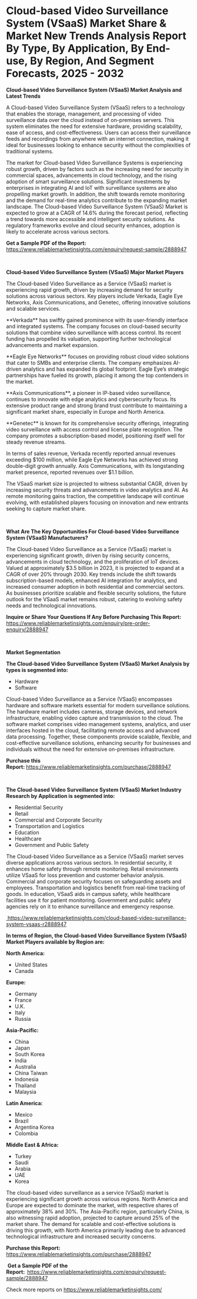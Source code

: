 <p><h1>Cloud-based Video Surveillance System (VSaaS) Market Share & Market New Trends Analysis Report By Type, By Application, By End-use, By Region, And Segment Forecasts, 2025 - 2032</h1></p><p><strong>Cloud-based Video Surveillance System (VSaaS) Market Analysis and Latest Trends</strong></p>
<p><p>A Cloud-based Video Surveillance System (VSaaS) refers to a technology that enables the storage, management, and processing of video surveillance data over the cloud instead of on-premises servers. This system eliminates the need for extensive hardware, providing scalability, ease of access, and cost-effectiveness. Users can access their surveillance feeds and recordings from anywhere with an internet connection, making it ideal for businesses looking to enhance security without the complexities of traditional systems.</p><p>The market for Cloud-based Video Surveillance Systems is experiencing robust growth, driven by factors such as the increasing need for security in commercial spaces, advancements in cloud technology, and the rising adoption of smart surveillance solutions. Significant investments by enterprises in integrating AI and IoT with surveillance systems are also propelling market growth. In addition, the shift towards remote monitoring and the demand for real-time analytics contribute to the expanding market landscape. The Cloud-based Video Surveillance System (VSaaS) Market is expected to grow at a CAGR of 14.6% during the forecast period, reflecting a trend towards more accessible and intelligent security solutions. As regulatory frameworks evolve and cloud security enhances, adoption is likely to accelerate across various sectors.</p></p>
<p><strong>Get a Sample PDF of the Report:&nbsp;</strong> <a href="https://www.reliablemarketinsights.com/enquiry/request-sample/2888947?utm_campaign=3138&utm_medium=2&utm_source=Github&utm_content=ia&utm_term=14032025&utm_id=cloud-based-video-surveillance-system-vsaas">https://www.reliablemarketinsights.com/enquiry/request-sample/2888947</a></p>
<p>&nbsp;</p>
<p><strong>Cloud-based Video Surveillance System (VSaaS) Major Market Players</strong></p>
<p><p>The Cloud-based Video Surveillance as a Service (VSaaS) market is experiencing rapid growth, driven by increasing demand for security solutions across various sectors. Key players include Verkada, Eagle Eye Networks, Axis Communications, and Genetec, offering innovative solutions and scalable services.</p><p>**Verkada** has swiftly gained prominence with its user-friendly interface and integrated systems. The company focuses on cloud-based security solutions that combine video surveillance with access control. Its recent funding has propelled its valuation, supporting further technological advancements and market expansion.</p><p>**Eagle Eye Networks** focuses on providing robust cloud video solutions that cater to SMBs and enterprise clients. The company emphasizes AI-driven analytics and has expanded its global footprint. Eagle Eye’s strategic partnerships have fueled its growth, placing it among the top contenders in the market.</p><p>**Axis Communications**, a pioneer in IP-based video surveillance, continues to innovate with edge analytics and cybersecurity focus. Its extensive product range and strong brand trust contribute to maintaining a significant market share, especially in Europe and North America.</p><p>**Genetec** is known for its comprehensive security offerings, integrating video surveillance with access control and license plate recognition. The company promotes a subscription-based model, positioning itself well for steady revenue streams.</p><p>In terms of sales revenue, Verkada recently reported annual revenues exceeding $100 million, while Eagle Eye Networks has achieved strong double-digit growth annually. Axis Communications, with its longstanding market presence, reported revenues over $1.1 billion.</p><p>The VSaaS market size is projected to witness substantial CAGR, driven by increasing security threats and advancements in video analytics and AI. As remote monitoring gains traction, the competitive landscape will continue evolving, with established players focusing on innovation and new entrants seeking to capture market share.</p></p>
<p>&nbsp;</p>
<p><strong>What Are The Key Opportunities For Cloud-based Video Surveillance System (VSaaS) Manufacturers?</strong></p>
<p><p>The Cloud-based Video Surveillance as a Service (VSaaS) market is experiencing significant growth, driven by rising security concerns, advancements in cloud technology, and the proliferation of IoT devices. Valued at approximately $3.5 billion in 2023, it is projected to expand at a CAGR of over 20% through 2030. Key trends include the shift towards subscription-based models, enhanced AI integration for analytics, and increased consumer adoption in both residential and commercial sectors. As businesses prioritize scalable and flexible security solutions, the future outlook for the VSaaS market remains robust, catering to evolving safety needs and technological innovations.</p></p>
<p><strong>Inquire or Share Your Questions If Any Before Purchasing This Report:</strong> <a href="https://www.reliablemarketinsights.com/enquiry/pre-order-enquiry/2888947?utm_campaign=3138&utm_medium=2&utm_source=Github&utm_content=ia&utm_term=14032025&utm_id=cloud-based-video-surveillance-system-vsaas">https://www.reliablemarketinsights.com/enquiry/pre-order-enquiry/2888947</a></p>
<p>&nbsp;</p>
<p><strong>Market Segmentation</strong></p>
<p><strong>The Cloud-based Video Surveillance System (VSaaS) Market Analysis by types is segmented into:</strong></p>
<p><ul><li>Hardware</li><li>Software</li></ul></p>
<p><p>Cloud-based Video Surveillance as a Service (VSaaS) encompasses hardware and software markets essential for modern surveillance solutions. The hardware market includes cameras, storage devices, and network infrastructure, enabling video capture and transmission to the cloud. The software market comprises video management systems, analytics, and user interfaces hosted in the cloud, facilitating remote access and advanced data processing. Together, these components provide scalable, flexible, and cost-effective surveillance solutions, enhancing security for businesses and individuals without the need for extensive on-premises infrastructure.</p></p>
<p><strong>Purchase this Report:&nbsp;</strong><a href="https://www.reliablemarketinsights.com/purchase/2888947?utm_campaign=3138&utm_medium=2&utm_source=Github&utm_content=ia&utm_term=14032025&utm_id=cloud-based-video-surveillance-system-vsaas">https://www.reliablemarketinsights.com/purchase/2888947</a></p>
<p>&nbsp;</p>
<p><strong>The Cloud-based Video Surveillance System (VSaaS) Market Industry Research by Application is segmented into:</strong></p>
<p><ul><li>Residential Security</li><li>Retail</li><li>Commercial and Corporate Security</li><li>Transportation and Logistics</li><li>Education</li><li>Healthcare</li><li>Government and Public Safety</li></ul></p>
<p><p>The Cloud-based Video Surveillance as a Service (VSaaS) market serves diverse applications across various sectors. In residential security, it enhances home safety through remote monitoring. Retail environments utilize VSaaS for loss prevention and customer behavior analysis. Commercial and corporate security focuses on safeguarding assets and employees. Transportation and logistics benefit from real-time tracking of goods. In education, VSaaS aids in campus safety, while healthcare facilities use it for patient monitoring. Government and public safety agencies rely on it to enhance surveillance and emergency response.</p></p>
<p><a href="https://www.reliablemarketinsights.com/cloud-based-video-surveillance-system-vsaas-r2888947?utm_campaign=3138&utm_medium=2&utm_source=Github&utm_content=ia&utm_term=14032025&utm_id=cloud-based-video-surveillance-system-vsaas">&nbsp;https://www.reliablemarketinsights.com/cloud-based-video-surveillance-system-vsaas-r2888947</a></p>
<p><strong>In terms of Region, the Cloud-based Video Surveillance System (VSaaS) Market Players available by Region are:</strong></p>
<p>
    <p> <strong> North America: </strong>
        <ul>
            <li>United States</li>
            <li>Canada</li>
        </ul>
        </p> 
    <p> <strong> Europe: </strong>
        <ul>
            <li>Germany</li>
            <li>France</li>
            <li>U.K.</li>
            <li>Italy</li>
            <li>Russia</li>
        </ul>
        </p> 
    <p> <strong> Asia-Pacific: </strong>
        <ul>
            <li>China</li>
            <li>Japan</li>
            <li>South Korea</li>
            <li>India</li>
            <li>Australia</li>
            <li>China Taiwan</li>
            <li>Indonesia</li>
            <li>Thailand</li>
            <li>Malaysia</li>
        </ul>
        </p> 
    <p> <strong> Latin America: </strong>
        <ul>
            <li>Mexico</li>
            <li>Brazil</li>
            <li>Argentina Korea</li>
            <li>Colombia</li>
        </ul>
        </p> 
    <p> <strong> Middle East & Africa: </strong>
        <ul>
            <li>Turkey</li>
            <li>Saudi</li>
            <li>Arabia</li>
            <li>UAE</li>
            <li>Korea</li>
        </ul>
    </p>
    </p>
<p><p>The cloud-based video surveillance as a service (VSaaS) market is experiencing significant growth across various regions. North America and Europe are expected to dominate the market, with respective shares of approximately 38% and 30%. The Asia-Pacific region, particularly China, is also witnessing rapid adoption, projected to capture around 25% of the market share. The demand for scalable and cost-effective solutions is driving this growth, with North America primarily leading due to advanced technological infrastructure and increased security concerns.</p></p>
<p><strong>Purchase this Report: </strong><a href="https://www.reliablemarketinsights.com/purchase/2888947?utm_campaign=3138&utm_medium=2&utm_source=Github&utm_content=ia&utm_term=14032025&utm_id=cloud-based-video-surveillance-system-vsaas">https://www.reliablemarketinsights.com/purchase/2888947</a></p>
<p>&nbsp;<strong>Get a Sample PDF of the Report:&nbsp;&nbsp;</strong><a href="https://www.reliablemarketinsights.com/enquiry/request-sample/2888947?utm_campaign=3138&utm_medium=2&utm_source=Github&utm_content=ia&utm_term=14032025&utm_id=cloud-based-video-surveillance-system-vsaas">https://www.reliablemarketinsights.com/enquiry/request-sample/2888947</a></p>
<p><strong></strong></p>
<p>Check more reports on <a href="https://www.reliablemarketinsights.com/?utm_campaign=3138&utm_medium=2&utm_source=Github&utm_content=ia&utm_term=14032025&utm_id=cloud-based-video-surveillance-system-vsaas">https://www.reliablemarketinsights.com/</a></p>